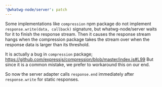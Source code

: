 ```yaml
---
'@whatwg-node/server': patch
---
```


Some implementations like `compression` npm package do not implement `response.write(data, callback)` signature, but whatwg-node/server waits for it to finish the response stream.
Then it causes the response stream hangs when the compression package takes the stream over when the response data is larger than its threshold.

It is actually a bug in `compression` package;
https://github.com/expressjs/compression/blob/master/index.js#L99
But since it is a common mistake, we prefer to workaround this on our end.

So now the server adapter calls `response.end` immediately after `response.write` for static responses.